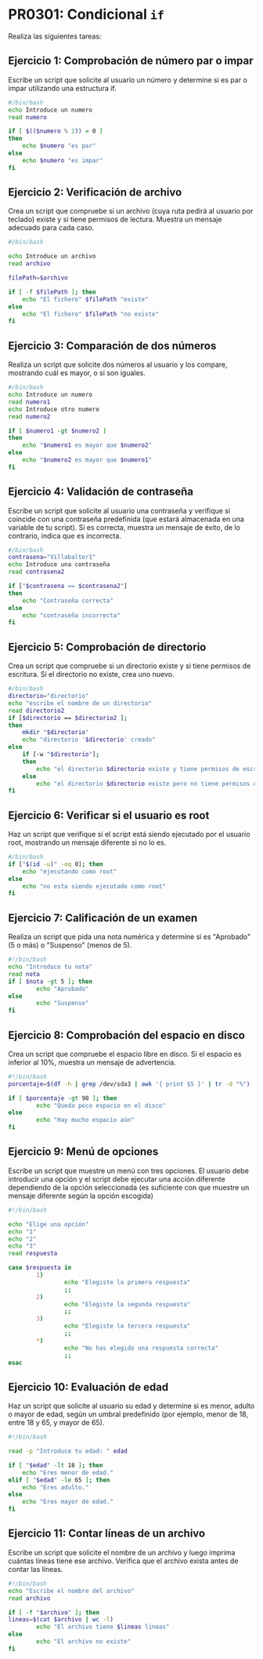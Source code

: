 # PR0301: Condicional `if`


Realiza las siguientes tareas:

## Ejercicio 1: Comprobación de número par o impar

Escribe un script que solicite al usuario un número y determine si es par o impar utilizando una estructura if.

```bash
#/bin/bash
echo Introduce un numero
read numero 

if [ $(($numero % 2)) = 0 ]
then
    echo $numero "es par"
else 
    echo $numero "es impar"
fi
```
## Ejercicio 2: Verificación de archivo

Crea un script que compruebe si un archivo (cuya ruta pedirá al usuario por teclado) existe y si tiene permisos de lectura. Muestra un mensaje adecuado para cada caso.

```bash
#/bin/bash

echo Introduce un archivo
read archivo

filePath=$archivo

if [ -f $filePath ]; then
    echo "El fichero" $filePath "existe"
else 
    echo "El fichero" $filePath "no existe"
fi
```

## Ejercicio 3: Comparación de dos números

Realiza un script que solicite dos números al usuario y los compare, mostrando cuál es mayor, o si son iguales.

```bash
#/bin/bash
echo Introduce un numero
read numero1
echo Introduce otro numero
read numero2

if [ $numero1 -gt $numero2 ]
then
    echo "$numero1 es mayor que $numero2"
else
    echo "$numero2 es mayor que $numero1"
fi
```

## Ejercicio 4: Validación de contraseña

Escribe un script que solicite al usuario una contraseña y verifique si coincide con una contraseña predefinida (que estará almacenada en una variable de tu script). Si es correcta, muestra un mensaje de éxito, de lo contrario, indica que es incorrecta.

```bash
#/bin/bash
contrasena="Villabalter1"
echo Introduce una contraseña
read contrasena2

if ["$contrasena == $contrasena2"] 
then
    echo "Contraseña correcta"
else
    echo "contraseña incorrecta"
fi
```
## Ejercicio 5: Comprobación de directorio

Crea un script que compruebe si un directorio existe y si tiene permisos de escritura. Si el directorio no existe, crea uno nuevo.
```bash
#/bin/bash
directorio="directorio"
echo "escribe el nombre de un directorio"
read directorio2
if [$directorio == $directorio2 ]; 
then
    mkdir "$directorio"
    echo "directorio '$directorio' creado"
else
    if [-w "$directorio"]; 
    then
        echo "el directorio $directorio existe y tiene permisos de escritura"
    else 
        echo "el directorio $directorio existe pero no tiene permisos de escritura"
fi
```
## Ejercicio 6: Verificar si el usuario es root

Haz un script que verifique si el script está siendo ejecutado por el usuario root, mostrando un mensaje diferente si no lo es.
```bash
#/bin/bash
if ["$(id -u)" -eq 0]; then
    echo "ejecutando como root"
else 
    echo "no esta siendo ejecutado como root"
fi
```
## Ejercicio 7: Calificación de un examen

Realiza un script que pida una nota numérica y determine si es "Aprobado" (5 o más) o "Suspenso" (menos de 5).

```bash
#!/bin/bash
echo "Introduce tu nota"
read nota
if [ $nota -gt 5 ]; then
        echo "Aprobado"
else 
        echo "Suspenso"
fi

```
## Ejercicio 8: Comprobación del espacio en disco

Crea un script que compruebe el espacio libre en disco. Si el espacio es inferior al 10%, muestra un mensaje de advertencia.

```bash
#!/bin/bash
porcentaje=$(df -h | grep /dev/sda3 | awk '{ print $5 }' | tr -d "%")

if [ $porcentaje -gt 90 ]; then
        echo "Queda poco espacio en el disco"
else
        echo "Hay mucho espacio aún"
fi
```



## Ejercicio 9: Menú de opciones

Escribe un script que muestre un menú con tres opciones. El usuario debe introducir una opción y el script debe ejecutar una acción diferente dependiendo de la opción seleccionada (es suficiente con que muestre un mensaje diferente según la opción escogida)

```bash
#!/bin/bash

echo "Elige una opción"
echo "1"
echo "2"
echo "3"
read respuesta

case $respuesta in 
        1)
                echo "Elegiste la primera respuesta"
                ;;
        2)
                echo "Elegiste la segunda respuesta"
                ;;
        3)
                echo "Elegiste la tercera respuesta"
                ;;
        *)
                echo "No has elegido una respuesta correcta"
                ;;
esac
```
## Ejercicio 10: Evaluación de edad

Haz un script que solicite al usuario su edad y determine si es menor, adulto o mayor de edad, según un umbral predefinido (por ejemplo, menor de 18, entre 18 y 65, y mayor de 65).

```bash
#!/bin/bash

read -p "Introduce tu edad: " edad

if [ "$edad" -lt 18 ]; then
    echo "Eres menor de edad."
elif [ "$edad" -le 65 ]; then
    echo "Eres adulto."
else
    echo "Eres mayor de edad."
fi 
```


## Ejercicio 11: Contar líneas de un archivo

Escribe un script que solicite el nombre de un archivo y luego imprima cuántas líneas tiene ese archivo. Verifica que el archivo exista antes de contar las líneas.

```bash
#!/bin/bash
echo "Escribe el nombre del archivo"
read archivo

if [ -f "$archivo" ]; then
lineas=$(cat $archivo | wc -l)
        echo "El archivo tiene $lineas lineas"
else
        echo "El archivo no existe"
fi
```